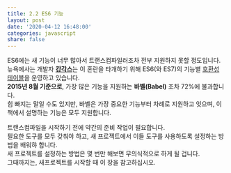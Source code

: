 ```yaml
---
title: 2.2 ES6 기능
layout: post
date: '2020-04-12 16:48:00'
categories: javascript
share: false
---
```


ES6에는 새 기능이 너무 많아서 트랜스컴파일러조차 전부 지원하지 못할 정도입니다.  
뉴욕에사는 개발자 [**캉각스**](https://twitter.com/kangax)는 이 혼란을 타개하기 위해 ES6(와 ES7)의 기능별 [호환성 테이블](https://kangax.github.io/compat-table/es6/)을 운영하고 있습니다.  
**2015년 8월 기준으로**, 가장 많은 기능을 지원하는 **바벨(Babel)** 조차 72%에 불과합니다.  
힘 빠지는 말일 수도 있지만, 바벨은 가장 중요한 기능부터 차례로 지원하고 잇으며, 이 책에서 설명하는 기능은 모두 지원합니다.  

트랜스컴파일을 시작하기 전에 약간의 준비 작업이 필요합니다.  
필요한 도구를 모두 갖춰야 하고, 새 프로젝트에서 이들 도구를 사용하도록 설정하는 방법을 배워햐 합니다.  
새 프로젝트를 설정하는 방법은 몇 번만 해보면 무의식적으로 하게 될 겁니다.  
그때까지는, 새프로젝트를 시작할 때 이 장을 참고하십시오.